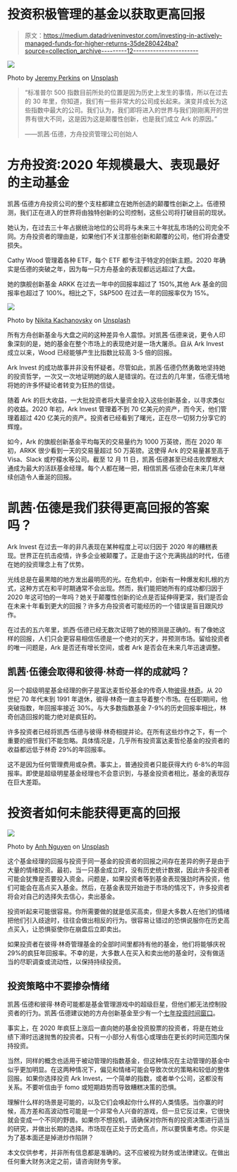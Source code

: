 # 投资积极管理的基金以获取更高回报

> 原文：<https://medium.datadriveninvestor.com/investing-in-actively-managed-funds-for-higher-returns-35de280424ba?source=collection_archive---------12----------------------->

![](img/b54ef44f0b4a662dbc30d5b794e7f254.png)

Photo by [Jeremy Perkins](https://unsplash.com/@jeremyperkins?utm_source=medium&utm_medium=referral) on [Unsplash](https://unsplash.com?utm_source=medium&utm_medium=referral)

> “标准普尔 500 指数目前所处的位置是因为历史上发生的事情，所以在过去的 30 年里，你知道，我们有一些非常大的公司成长起来。演变并成长为这些指数中最大的公司。我们认为，我们即将进入的世界与我们刚刚离开的世界有很大不同，这是因为这是颠覆性创新，也是我们成立 Ark 的原因。”
> 
> ——凯茜·伍德，方舟投资管理公司创始人

# 方舟投资:2020 年规模最大、表现最好的主动基金

凯茜·伍德方舟投资公司的整个支柱都建立在她所创造的颠覆性创新之上。伍德预测，我们正在进入的世界将由独特创新的公司控制，这些公司将打破目前的现状。

她认为，在过去三十年占据统治地位的公司将与未来三十年扰乱市场的公司完全不同。方舟投资者的理由是，如果他们不关注那些创新和颠覆的公司，他们将会遭受损失。

Cathy Wood 管理着各种 ETF，每个 ETF 都专注于特定的创新主题。2020 年确实是伍德的突破之年，因为每一只方舟基金的表现都远远超过了大盘。

她的旗舰创新基金 ARKK 在过去一年中的回报率超过了 150%,其他 Ark 基金的回报率也超过了 100%。相比之下，S&P500 在过去一年的回报率仅为 15%。

![](img/a63b445abced2253570dbd5a17eb5cac.png)

Photo by [Nikita Kachanovsky](https://unsplash.com/@nkachanovskyyy?utm_source=medium&utm_medium=referral) on [Unsplash](https://unsplash.com?utm_source=medium&utm_medium=referral)

所有方舟创新基金与大盘之间的这种差异令人震惊。对凯茜·伍德来说，更令人印象深刻的是，她的基金在整个市场上的表现绝对是一场大屠杀。自从 Ark Invest 成立以来，Wood 已经能够产生比指数比较高 3-5 倍的回报。

Ark Invest 的成功故事并非没有怀疑者。尽管如此，凯茜·伍德仍然勇敢地坚持她的投资哲学，一次又一次地证明她的敌人是错误的。在过去的几年里，伍德无情地将她的许多怀疑论者转变为狂热的信徒。

随着 Ark 的巨大收益，一大批投资者将大量资金投入这些创新基金，以寻求类似的收益。2020 年初，Ark Invest 管理着不到 70 亿美元的资产，而今天，他们管理着超过 420 亿美元的资产。投资者已经看到了曙光，正在尽一切努力分享它的辉煌。

如今，Ark 的旗舰创新基金平均每天的交易量约为 1000 万英镑，而在 2020 年初，ARKK 很少看到一天的交易量超过 50 万英镑。这使得 Ark 的交易量甚至高于 Visa、Slack 或柠檬水等公司。截至 12 月 11 日，凯茜·伍德甚至已经击败摩根大通成为最大的活跃基金经理。每个人都在赌一把，相信凯茜·伍德会在未来几年继续创造令人垂涎的回报。

# 凯茜·伍德是我们获得更高回报的答案吗？

Ark Invest 在过去一年的非凡表现在某种程度上可以归因于 2020 年的糟糕表现。世界正在抗击疫情，许多企业被颠覆了。正是由于这个充满挑战的时代，伍德在她的投资理念上有了优势。

光线总是在最黑暗的地方发出最明亮的光。在危机中，创新有一种爆发和扎根的方式，这种方式在和平时期通常不会出现。然而，我们能把她所有的成功都归因于 2020 年这可怕的一年吗？她关于颠覆性创新的论点是否延伸得更深，我们是否会在未来十年看到更大的回报？许多方舟投资者可能经历的一个错误是盲目跟风炒作。

在过去的五六年里，凯西·伍德已经无数次证明了她的预测是正确的。有了像她这样的回报，人们只会更容易相信伍德是一个绝对的天才，并预测市场。留给投资者的唯一问题是，Ark 是否还有增长空间，或者 Ark 是否会在未来几年迅速调整。

## 凯茜·伍德会取得和彼得·林奇一样的成就吗？

另一个超级明星基金经理的例子是富达麦哲伦基金的传奇人物[彼得·林奇](https://www.investopedia.com/terms/p/peterlynch.asp)。从 20 世纪 70 年代末到 1991 年退休，彼得·林奇一直主导着整个市场。在任职期间，他突破指数，年回报率接近 30%。与大多数指数基金 7-9%的历史回报率相比，林奇创造回报的能力绝对是疯狂的。

许多投资者已经将凯西·伍德与彼得·林奇相提并论。在所有这些炒作之下，有一个重要的细节我们不能忽略。具体情况是，几乎所有投资富达麦哲伦基金的投资者的收益都远低于林奇 29%的年回报率。

这不是因为任何管理费用或杂费。事实上，普通投资者只能获得大约 6-8%的年回报率。即使是超级明星基金经理也不会意识到，与基金投资者相比，基金的表现存在巨大差距。

# 投资者如何未能获得更高的回报

![](img/37811a40577d8b31ab75974d3ff25e13.png)

Photo by [Anh Nguyen](https://unsplash.com/@pwign?utm_source=medium&utm_medium=referral) on [Unsplash](https://unsplash.com?utm_source=medium&utm_medium=referral)

这个基金经理的回报与投资于同一基金的投资者的回报之间存在差异的例子是由于大量的情绪投资。最初，当一只基金成立时，没有历史统计数据，因此许多投资者可能会犹豫是否要投入资金。问题是，如果投资者等到基金表现强劲时再投资，他们可能会在高点买入基金。然后，在基金表现开始逊于市场的情况下，许多投资者将会对自己的选择失去信心，卖出基金。

投资听起来可能很容易。你所需要做的就是低买高卖，但是大多数人在他们的情绪把他们引入歧途时，往往会做出相反的行为。很容易让错过的恐惧说服你在历史高点买入，让恐惧驱使你在崩盘后立即卖出。

如果投资者在彼得·林奇管理基金的全部时间里都持有他的基金，他们将能够庆祝 29%的疯狂年回报率。不幸的是，大多数人在买入和卖出他的基金时，没有做适当的尽职调查或流动性，以保持持续投资。

## 投资策略中不要掺杂情绪

凯茜·伍德和彼得·林奇可能都是基金管理游戏中的超级巨星，但他们都无法控制投资者的行为。凯茜·伍德建议她的方舟创新基金至少有一个[七年投资时间窗口](https://ark-invest.com/faq/)。

事实上，在 2020 年疯狂上涨后一直向她的基金投资股票的投资者，将是在她业绩下滑时迅速抛售的投资者。只有一小部分人有信心或理由在更长的时间范围内保持投资。

当然，同样的概念也适用于被动管理的指数基金，但这种情况在主动管理的基金中似乎更加明显。在这两种情况下，偏见和情绪可能会导致次优的策略和较低的整体回报。如果你选择投资 Ark Invest，一个简单的指数，或者单个公司，这都没有关系。不要听信由于 fomo 或短期趋势而导致糟糕决策的恐惧。

理解什么样的场景是可能的，以及它们会唤起你什么样的人类情感。当你赢的时候，高方差和高波动性可能是一个非常令人兴奋的游戏，但一旦它反过来，它很快就会变成一个不同的野兽。如果你不想投机，请确保对你所有的投资决策进行适当的研究，并做出长期的选择。市场现在正处于历史高点，所以要慎重考虑。你买是为了基本面还是掉进炒作陷阱？

本文仅供参考，并非所有信息都是准确的。这不应被视为财务或法律建议。在做出任何重大财务决定之前，请咨询财务专家。